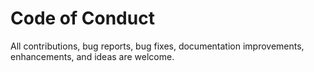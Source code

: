 # Code of Conduct

All contributions, bug reports, bug fixes, documentation improvements, enhancements, and ideas are welcome.
